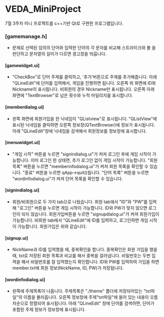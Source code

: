 # VEDA_MiniProject
7월 3주차 미니 프로젝트를 c++기반 Qt로 구현한 프로그램입니다.

### [gamemanage.h]
+ 문제로 선택된 임의의 단어와 입력한 단어의 각 문자를 비교해 스트라이크와 볼
을 판단하고 문자열의 길이가 다르면 경고창을 띄웁니다.

#### [gamewidget.ui]
+ "CheckBox"로 단어 주제를 클릭하고, '추가'버튼으로 주제를 추가해줍니다.
아래 "QLineEdit"에 단어를 입력해서, 게임을 진행하면 됩니다.
오른쪽 위 화면에 ID와 Nickname이 표시됩니다. 비회원의 경우 Nickname만 표시됩니다.
오른쪽 아래 화면에 "TextBrowser"로 남은 횟수와 누적 마일리지를 표시합니다.

#### [memberdialog.ui]
+ 왼쪽 화면에 회원가입을 한 닉네임이 "QListview"로 표시됩니다.
"QListView"에 표시된 닉네임을 클릭하면 오른쪽 정보창(QTextBrowser)에 정보가 표시됩니다.
아래 "QLineEdit"창에 닉네임을 검색해서 회원정보를 정보창에 표시합니다.

#### [menuwidget.ui]
+ "게임 시작" 버튼을 누르면 "signindialog.ui"가 켜져 로그인 후에 게임 시작이 가능합니다.
이미 로그인 한 상태면, 추가 로그인 없이 게임 시작이 가능합니다.
"회원 목록" 버튼을 누르면 "memberinfodialog.ui"가 켜져 회원 목록을 확인할 수 있습니다.
"종료" 버튼을 누르면 qApp->quit()됩니다.
"단어 목록" 버튼을 누르면 "wordinfodialog.ui"가 켜져 단어 목록을 확인할 수 있습니다.

#### [signindialog.ui]
+ 회원/비회원으로 두 가지 tab으로 나눴습니다.
회원 tab에서 "ID"와 "PW"를 입력해 "로그인" 버튼을 누르면 게임 시작이 가능합니다.
ID와 PW가 맞지 않으면 로그인이 되지 않습니다.
회원가입버튼을 누르면 "signupdialog.ui"가 켜져 회원가입이 가능합니다.
비회원 tab에서 "QLineEdit"에 ID를 입력하고, 로그인하면 게임 시작이 가능합니다.
회원가입은 위와 같습니다.

#### [signup.ui]
+ NickName과 ID를 입력했을 때, 중복확인을 합니다.
중복확인은 회원 가입을 했을 때, txt로 저장된 회원 목록과 비교를 해서 중복을 걸러냅니다.
비밀번호는 두번 입력을 해서 비밀번호를 잘 입력했는지 확인합니다.
ID와 PW를 입력하여 가입을 하면 member.txt에 회원 정보(NickName, ID, PW)가 저장됩니다.

#### [wordinfodialog.ui]
+ 왼쪽에 주제목록이 나옵니다.
주제목록은 "./theme" 폴더에 저장되어있는 "txt파일"의 이름을 불러옵니다.
오른쪽 정보창에 주제"txt파일"에 들어 있는 내용이 오름차순으로 정렬되어 표시됩니다.
아래 "QLineEdit" 창에 단어를 검색하면, 단어가 포함된 주제 정보가 정보창에 표시됩니다.
